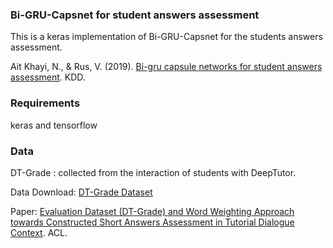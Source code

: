 <html>
<body>
<h3> Bi-GRU-Capsnet for student answers assessment </h3>
  
<p>This is a keras implementation of Bi-GRU-Capsnet for the students answers assessment. 

<p>Ait Khayi, N., & Rus, V. (2019). <a href="http://ml4ed.cc/attachments/Khayi.pdf">Bi-gru capsule networks for student answers assessment</a>. KDD.


<h3> Requirements </h3>
<p>keras and tensorflow
  
<h3> Data </h3>
<p> DT-Grade : collected from the interaction of students with DeepTutor.
<p> Data Download: <a href="http://deeptutor.memphis.edu/resources.htm">DT-Grade Dataset</a>
<p> Paper:  <a href="https://www.aclweb.org/anthology/W16-0520.pdf">Evaluation Dataset (DT-Grade) and Word Weighting Approach towards
Constructed Short Answers Assessment in Tutorial Dialogue Context</a>. ACL.

</body>
</html>


